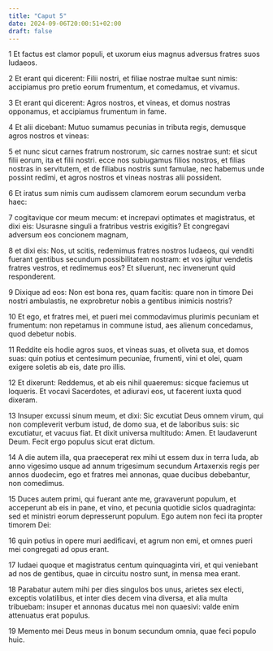 ```yaml
---
title: "Caput 5"
date: 2024-09-06T20:00:51+02:00
draft: false
---
```



1 Et factus est clamor populi, et uxorum eius magnus adversus fratres suos Iudaeos.

2 Et erant qui dicerent: Filii nostri, et filiae nostrae multae sunt nimis: accipiamus pro pretio eorum frumentum, et comedamus, et vivamus.

3 Et erant qui dicerent: Agros nostros, et vineas, et domus nostras opponamus, et accipiamus frumentum in fame.

4 Et alii dicebant: Mutuo sumamus pecunias in tributa regis, demusque agros nostros et vineas:

5 et nunc sicut carnes fratrum nostrorum, sic carnes nostrae sunt: et sicut filii eorum, ita et filii nostri. ecce nos subiugamus filios nostros, et filias nostras in servitutem, et de filiabus nostris sunt famulae, nec habemus unde possint redimi, et agros nostros et vineas nostras alii possident.

6 Et iratus sum nimis cum audissem clamorem eorum secundum verba haec:

7 cogitavique cor meum mecum: et increpavi optimates et magistratus, et dixi eis: Usurasne singuli a fratribus vestris exigitis? Et congregavi adversum eos concionem magnam,

8 et dixi eis: Nos, ut scitis, redemimus fratres nostros Iudaeos, qui venditi fuerant gentibus secundum possibilitatem nostram: et vos igitur vendetis fratres vestros, et redimemus eos? Et siluerunt, nec invenerunt quid responderent.

9 Dixique ad eos: Non est bona res, quam facitis: quare non in timore Dei nostri ambulastis, ne exprobretur nobis a gentibus inimicis nostris?

10 Et ego, et fratres mei, et pueri mei commodavimus plurimis pecuniam et frumentum: non repetamus in commune istud, aes alienum concedamus, quod debetur nobis.

11 Reddite eis hodie agros suos, et vineas suas, et oliveta sua, et domos suas: quin potius et centesimum pecuniae, frumenti, vini et olei, quam exigere soletis ab eis, date pro illis.

12 Et dixerunt: Reddemus, et ab eis nihil quaeremus: sicque faciemus ut loqueris. Et vocavi Sacerdotes, et adiuravi eos, ut facerent iuxta quod dixeram.

13 Insuper excussi sinum meum, et dixi: Sic excutiat Deus omnem virum, qui non compleverit verbum istud, de domo sua, et de laboribus suis: sic excutiatur, et vacuus fiat. Et dixit universa multitudo: Amen. Et laudaverunt Deum. Fecit ergo populus sicut erat dictum.

14 A die autem illa, qua praeceperat rex mihi ut essem dux in terra Iuda, ab anno vigesimo usque ad annum trigesimum secundum Artaxerxis regis per annos duodecim, ego et fratres mei annonas, quae ducibus debebantur, non comedimus.

15 Duces autem primi, qui fuerant ante me, gravaverunt populum, et acceperunt ab eis in pane, et vino, et pecunia quotidie siclos quadraginta: sed et ministri eorum depresserunt populum. Ego autem non feci ita propter timorem Dei:

16 quin potius in opere muri aedificavi, et agrum non emi, et omnes pueri mei congregati ad opus erant.

17 Iudaei quoque et magistratus centum quinquaginta viri, et qui veniebant ad nos de gentibus, quae in circuitu nostro sunt, in mensa mea erant.

18 Parabatur autem mihi per dies singulos bos unus, arietes sex electi, exceptis volatilibus, et inter dies decem vina diversa, et alia multa tribuebam: insuper et annonas ducatus mei non quaesivi: valde enim attenuatus erat populus.

19 Memento mei Deus meus in bonum secundum omnia, quae feci populo huic.

